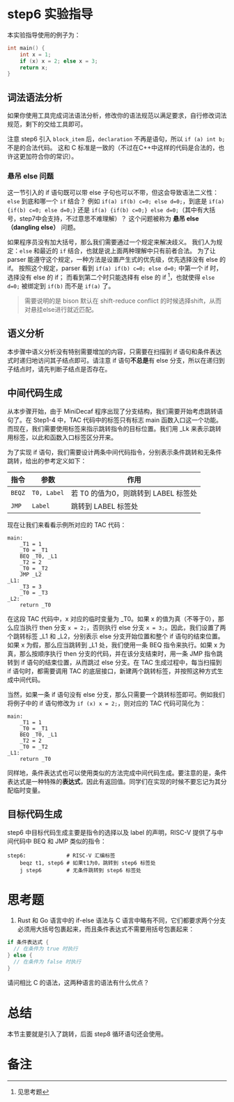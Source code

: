 # step6 实验指导

本实验指导使用的例子为：

```C
int main() {
    int x = 1;
    if (x) x = 2; else x = 3;
    return x;
}
```

## 词法语法分析
如果你使用工具完成词法语法分析，修改你的语法规范以满足要求，自行修改词法规范，剩下的交给工具即可。

注意 step6 引入 `block_item` 后，`declaration` 不再是语句，所以 `if (a) int b;` 不是的合法代码。
这和 C 标准是一致的（不过在C++中这样的代码是合法的，也许这更加符合你的常识）。

### 悬吊 else 问题

这一节引入的 if 语句既可以带 else 子句也可以不带，但这会导致语法二义性：`else` 到底和哪一个 `if` 结合？
例如 `if(a) if(b) c=0; else d=0;`，到底是 `if(a) {if(b) c=0; else d=0;}` 还是  `if(a) {if(b) c=0;} else d=0;`（其中有大括号，step7中会支持，不过意思不难理解）？
这个问题被称为 **悬吊 else（dangling else）** 问题。

如果程序员没有加大括号，那么我们需要通过一个规定来解决歧义。
我们人为规定：`else` 和最近的 `if` 结合，也就是说上面两种理解中只有前者合法。
为了让 parser 能遵守这个规定，一种方法是设置产生式的优先级，优先选择没有 else 的 if。
按照这个规定，parser 看到 `if(a) if(b) c=0; else d=0;` 中第一个 if 时，选择没有 else 的 if；
而看到第二个时只能选择有 else 的 if [^1]，也就使得 `else d=0;` 被绑定到 `if(b)` 而不是 `if(a)` 了。

> 需要说明的是 bison 默认在 shift-reduce conflict 的时候选择shift，从而对悬挂else进行就近匹配。

## 语义分析

本步骤中语义分析没有特别需要增加的内容，只需要在扫描到 if 语句和条件表达式时递归地访问其子结点即可。请注意 if 语句**不总是**有 else 分支，所以在递归到子结点时，请先判断子结点是否存在。

## 中间代码生成
从本步骤开始，由于 MiniDecaf 程序出现了分支结构，我们需要开始考虑跳转语句了。在 Step1-4 中，TAC 代码中的标签只有标志 main 函数入口这一个功能。而现在，我们需要使用标签来指示跳转指令的目标位置。我们用 _Lk 来表示跳转用标签，以此和函数入口标签区分开来。

为了实现 if 语句，我们需要设计两条中间代码指令，分别表示条件跳转和无条件跳转，给出的参考定义如下：

| 指令 | 参数 | 作用 |
| --- | --- | --- |
| `BEQZ` | `T0, Label` | 若 T0 的值为0，则跳转到 LABEL 标签处 |
| `JMP` | `Label` | 跳转到 LABEL 标签处 |

现在让我们来看看示例所对应的 TAC 代码：

```assembly
main:
    _T1 = 1
    _T0 = _T1
    BEQ _T0, _L1
    _T2 = 2
    _T0 = _T2
    JMP _L2
_L1:
    _T3 = 3
    _T0 = _T3
_L2:
    return _T0
```

在这段 TAC 代码中，x 对应的临时变量为 _T0。如果 x 的值为真（不等于0），那么应当执行 then 分支 `x = 2;`，否则执行 else 分支 `x = 3;`。因此，我们设置了两个跳转标签 _L1 和 _L2，分别表示 else 分支开始位置和整个 if 语句的结束位置。如果 x 为假，那么应当跳转到 _L1 处，我们使用一条 BEQ 指令来执行。如果 x 为真，那么按顺序执行 then 分支的代码，并在该分支结束时，用一条 JMP 指令跳转到 if 语句的结束位置，从而跳过 else 分支。在 TAC 生成过程中，每当扫描到 if 语句时，都需要调用 TAC 的底层接口，新建两个跳转标签，并按照这种方式生成中间代码。

当然，如果一条 if 语句没有 else 分支，那么只需要一个跳转标签即可。例如我们将例子中的 if 语句修改为 `if (x) x = 2;`，则对应的 TAC 代码可简化为：

```assembly
main:
    _T1 = 1
    _T0 = _T1
    BEQ _T0, _L1
    _T2 = 2
    _T0 = _T2
_L1:
    return _T0
```

同样地，条件表达式也可以使用类似的方法完成中间代码生成。要注意的是，条件表达式是一种特殊的**表达式**，因此有返回值。同学们在实现的时候不要忘记为其分配临时变量。

## 目标代码生成
step6 中目标代码生成主要是指令的选择以及 label 的声明，RISC-V 提供了与中间代码中 BEQ 和 JMP 类似的指令：

```assembly
step6:             # RISC-V 汇编标签
    beqz t1, step6 # 如果t1为0，跳转到 step6 标签处
    j step6        # 无条件跳转到 step6 标签处
```

# 思考题

1. Rust 和 Go 语言中的 if-else 语法与 C 语言中略有不同，它们都要求两个分支必须用大括号包裹起来，而且条件表达式不需要用括号包裹起来：

```Rust
if 条件表达式 {
  // 在条件为 true 时执行
} else {
  // 在条件为 false 时执行
}
```

请问相比 C 的语法，这两种语言的语法有什么优点？

# 总结
本节主要就是引入了跳转，后面 step8 循环语句还会使用。

# 备注
[^1]: 见思考题